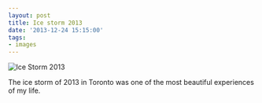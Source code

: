 ```yaml
---
layout: post
title: Ice storm 2013
date: '2013-12-24 15:15:00'
tags:
- images
---
```


![Ice Storm 2013](https://lh3.googleusercontent.com/s5C889n49kO_OSgy1uh_HDN6YUK2P_vzMBO3TMBl5hRxeLQGCAW-ninJ3ps5uJD0U-9-Kla-7OmczgJ8R0uQ1yDIr_UvNLDrSAe_zAt7ht-Sr6oqHOUT1YQWNtKHG1erUox0nPQYNrEgvAQHRDlVzVapRUan_wJBCTljqUQgDf9bqLO54WRTQpyKvGspI3LlqRd1GmYa4GTzKFQNbllXa4LrIgOsNdcw7zLV2GNJO2UROhGxXP3ye-IucK8rH0EvzcYmcYO8wiIjM5drwmjnVtylebQ2MceHGXKwEragetmaV3I-lQULfEhcfQnT9xQVGqf-c4OkW_4ahjGNCytLzMZglxcxJt0XiaX26xk0_9M8h-UI_KqL2OumtRCIXOkWxwbLn_9KMx8GNWXTow-S1SifhZsqLlXTOXHiQ1FZZqDaF6JgDhgfVOlN6f5irDnr_LHcHw6YJQazL6xFUt2tUiGWb4a5I-YjIeD5zprrv1nhTl5IfIyNJ72N5jw8p36PF5f5zfSDtUJfu26eZ5raz-Nl8va-yqfDbwUWgOHfyEkTxtvGeMNQ0OMvP-FJqgnwn2TO6i838OzjaOANy8MsLssqH0i7NXRsx9bzqFj7nyYoqOE0uMaiDg=s640-no)  

The ice storm of 2013 in Toronto was one of the most beautiful experiences of my life.